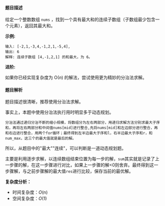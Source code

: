 #### 题目描述

给定一个整数数组 `nums` ，找到一个具有最大和的连续子数组（子数组最少包含一个元素），返回其最大和。

**示例:**

```
输入: [-2,1,-3,4,-1,2,1,-5,4],
输出: 6
解释: 连续子数组 [4,-1,2,1] 的和最大，为 6。
```

**进阶:**

如果你已经实现复杂度为 O(*n*) 的解法，尝试使用更为精妙的分治法求解。

#### 题目解析

题目描述很清晰，推荐使用分治法求解。

事实上，本题中使用分治法执行用时明显多于动态规划。

```
分治法通过递归分治不断的缩小规模，将数组分为左右两部分，用递归求解方法分别求最大子序和，再将左右两部分和中间值nums[mid]进行整合,先将nums[mid]和左边部分进行整合，再和右边进行整合，用两个for循环；最终得到左半边最大子序和l，右半边最大子序和r，和num_max，这三个的最大值就是最后的解。
```

所以，从题目中的"最大""连续"，可以判断是一道动态规划题。

主要是利用逐步求解，以连续数组结束位置为每一步的解，`sum`其实就是记录了上一步骤的解，在这一步骤进行对比，如果上一步骤的解<0则舍弃。最终得到这一步骤解，与之前步骤解的最大值`res`进行比较，保存当前的最优解。

**复杂度分析：**

- 时间复杂度：*O*(n)
- 空间复杂度：*O*(1)

